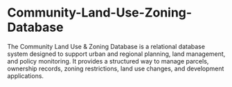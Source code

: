 # Community-Land-Use-Zoning-Database
The Community Land Use &amp; Zoning Database is a relational database system designed to support urban and regional planning, land management, and policy monitoring. It provides a structured way to manage parcels, ownership records, zoning restrictions, land use changes, and development applications.
